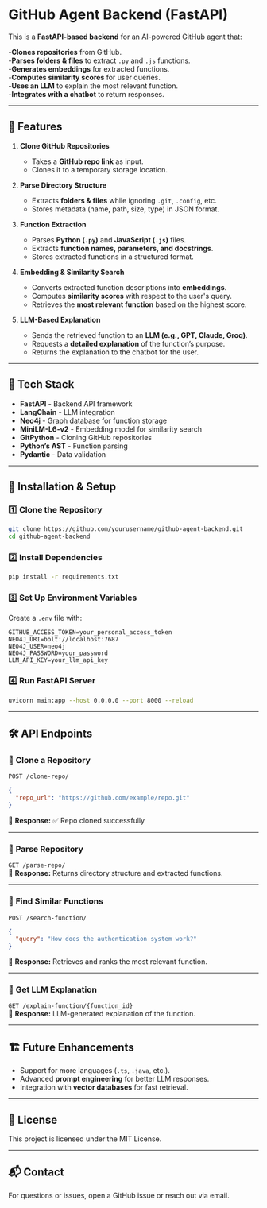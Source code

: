 # GitHub Agent Backend (FastAPI)

This is a **FastAPI-based backend** for an AI-powered GitHub agent that:


 -**Clones repositories** from GitHub.  
 -**Parses folders & files** to extract `.py` and `.js` functions.  
 -**Generates embeddings** for extracted functions.  
 -**Computes similarity scores** for user queries.  
 -**Uses an LLM** to explain the most relevant function.  
 -**Integrates with a chatbot** to return responses.  

---

## 🚀 Features  

1. **Clone GitHub Repositories**  
   - Takes a **GitHub repo link** as input.  
   - Clones it to a temporary storage location.  

2. **Parse Directory Structure**  
   - Extracts **folders & files** while ignoring `.git`, `.config`, etc.  
   - Stores metadata (name, path, size, type) in JSON format.  

3. **Function Extraction**  
   - Parses **Python (`.py`)** and **JavaScript (`.js`)** files.  
   - Extracts **function names, parameters, and docstrings**.  
   - Stores extracted functions in a structured format.  

4. **Embedding & Similarity Search**  
   - Converts extracted function descriptions into **embeddings**.  
   - Computes **similarity scores** with respect to the user's query.  
   - Retrieves the **most relevant function** based on the highest score.  

5. **LLM-Based Explanation**  
   - Sends the retrieved function to an **LLM (e.g., GPT, Claude, Groq)**.  
   - Requests a **detailed explanation** of the function’s purpose.  
   - Returns the explanation to the chatbot for the user.  

---

## 📌 Tech Stack  

- **FastAPI** - Backend API framework  
- **LangChain** - LLM integration  
- **Neo4j** - Graph database for function storage  
- **MiniLM-L6-v2** - Embedding model for similarity search  
- **GitPython** - Cloning GitHub repositories  
- **Python’s AST** - Function parsing  
- **Pydantic** - Data validation  

---

## 🔧 Installation & Setup  

### 1️⃣ Clone the Repository  
```bash
git clone https://github.com/yourusername/github-agent-backend.git
cd github-agent-backend
```

### 2️⃣ Install Dependencies  
```bash
pip install -r requirements.txt
```

### 3️⃣ Set Up Environment Variables  
Create a `.env` file with:  
```
GITHUB_ACCESS_TOKEN=your_personal_access_token
NEO4J_URI=bolt://localhost:7687
NEO4J_USER=neo4j
NEO4J_PASSWORD=your_password
LLM_API_KEY=your_llm_api_key
```

### 4️⃣ Run FastAPI Server  
```bash
uvicorn main:app --host 0.0.0.0 --port 8000 --reload
```

---

## 🛠 API Endpoints  

### 🔹 **Clone a Repository**  
`POST /clone-repo/`  
```json
{
  "repo_url": "https://github.com/example/repo.git"
}
```
🔹 **Response:** ✅ Repo cloned successfully  

---

### 🔹 **Parse Repository**  
`GET /parse-repo/`  
🔹 **Response:** Returns directory structure and extracted functions.  

---

### 🔹 **Find Similar Functions**  
`POST /search-function/`  
```json
{
  "query": "How does the authentication system work?"
}
```
🔹 **Response:** Retrieves and ranks the most relevant function.  

---

### 🔹 **Get LLM Explanation**  
`GET /explain-function/{function_id}`  
🔹 **Response:** LLM-generated explanation of the function.  

---

## 🏗️ Future Enhancements  
- Support for more languages (`.ts`, `.java`, etc.).  
- Advanced **prompt engineering** for better LLM responses.  
- Integration with **vector databases** for fast retrieval.  

---

## 📜 License  
This project is licensed under the MIT License.  

---

## 📬 Contact  
For questions or issues, open a GitHub issue or reach out via email.  

